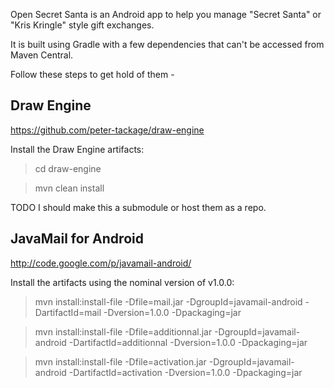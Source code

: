 Open Secret Santa is an Android app to help you manage "Secret Santa" or "Kris Kringle" style gift exchanges.

It is built using Gradle with a few dependencies that can't be accessed from Maven Central.

Follow these steps to get hold of them -

Draw Engine
-----------

https://github.com/peter-tackage/draw-engine

Install the Draw Engine artifacts:

> cd draw-engine

> mvn clean install

TODO I should make this a submodule or host them as a repo.

JavaMail for Android
--------------------

http://code.google.com/p/javamail-android/

Install the artifacts using the nominal version of v1.0.0:

> mvn install:install-file -Dfile=mail.jar -DgroupId=javamail-android -DartifactId=mail -Dversion=1.0.0 -Dpackaging=jar

> mvn install:install-file -Dfile=additionnal.jar -DgroupId=javamail-android -DartifactId=additionnal -Dversion=1.0.0 -Dpackaging=jar

> mvn install:install-file -Dfile=activation.jar -DgroupId=javamail-android -DartifactId=activation -Dversion=1.0.0 -Dpackaging=jar



